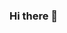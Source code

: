 ### Hi there 👋

<!--
**Aayush-tech/Aayush-tech** is a ✨ _special_ ✨ repository because its `README.md` (this file) appears on your GitHub profile.

Here are some ideas to get you started:

- 🔭 I’m currently working on ...
- 🌱 I’m currently learning ...
- 👯 I’m looking to collaborate on ...
- 🤔 I’m looking for help with ...
- 💬 Ask me about blogging and computer visioNN
- 📫 How to reach me: ayush.lamsal06@gmail.com
- 😄 Pronouns: he/she
- ⚡ Fun fact: ...
-->
